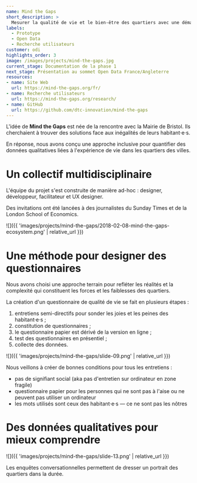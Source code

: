 ```yaml
---
name: Mind the Gaps
short_description: >
  Mesurer la qualité de vie et le bien-être des quartiers avec une démarche citoyenne et inclusive.
labels:
  - Prototype
  - Open Data
  - Recherche utilisateurs
customer: odi
highlights_order: 3
image: /images/projects/mind-the-gaps.jpg
current_stage: Documentation de la phase 1
next_stage: Présentation au sommet Open Data France/Angleterre
resources:
- name: Site Web
  url: https://mind-the-gaps.org/fr/
- name: Recherche utilisateurs
  url: https://mind-the-gaps.org/research/
- name: GitHub
  url: https://github.com/dtc-innovation/mind-the-gaps
---
```


L'idée de **Mind the Gaps** est née de la rencontre avec la Mairie de Bristol.
Ils cherchaient à trouver des solutions face aux inégalités de leurs habitant·e·s.

En réponse, nous avons conçu une approche inclusive pour quantifier des données qualitatives liées à l'expérience de vie dans les quartiers des villes.

# Un collectif multidisciplinaire

L'équipe du projet s'est construite de manière ad-hoc : designer, développeur, facilitateur et UX designer.

Des invitations ont été lancées à des journalistes du Sunday Times et de la London School of Economics.

![]({{ 'images/projects/mind-the-gaps/2018-02-08-mind-the-gaps-ecosystem.png' | relative_url }})


# Une méthode pour designer des questionnaires

Nous avons choisi une approche terrain pour refléter les réalités et la complexité qui constituent les forces et les faiblesses des quartiers.

La création d'un questionnaire de qualité de vie se fait en plusieurs étapes :

1. entretiens semi-directifs pour sonder les joies et les peines des habitant·e·s ;
2. constitution de questionnaires ;
3. le questionnaire papier est dérivé de la version en ligne ;
4. test des questionnaires en présentiel ;
5. collecte des données.

![]({{ 'images/projects/mind-the-gaps/slide-09.png' | relative_url }})

Nous veillons à créer de bonnes conditions pour tous les entretiens :

- pas de signifiant social (aka pas d'entretien sur ordinateur en zone fragile)
- questionnaire papier pour les personnes qui ne sont pas à l'aise ou ne peuvent pas utiliser un ordinateur
- les mots utilisés sont ceux des habitant·e·s — ce ne sont pas les nôtres

# Des données qualitatives pour mieux comprendre

![]({{ 'images/projects/mind-the-gaps/slide-13.png' | relative_url }})

Les enquêtes conversationnelles permettent de dresser un portrait des quartiers dans la durée.
